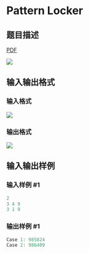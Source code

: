 # Pattern Locker

## 题目描述

[problemUrl]: https://uva.onlinejudge.org/index.php?option=com_onlinejudge&Itemid=8&category=823&page=show_problem&problem=4450

[PDF](https://uva.onlinejudge.org/external/127/p12712.pdf)

![](https://cdn.luogu.com.cn/upload/vjudge_pic/UVA12712/03e4e61b6a651ec9d1ffccb66322d9ce26fe4b1e.png)

## 输入输出格式

### 输入格式

![](https://cdn.luogu.com.cn/upload/vjudge_pic/UVA12712/5e9f4ceabfad55d4d99e2aa7b5a09d64e23fe50c.png)

### 输出格式

![](https://cdn.luogu.com.cn/upload/vjudge_pic/UVA12712/b26999bdbea981cd32da2a9c7249bba221567b21.png)

## 输入输出样例

### 输入样例 #1

```cpp
2
3 4 9
3 1 9
```


### 输出样例 #1

```cpp
Case 1: 985824
Case 2: 986409
```


